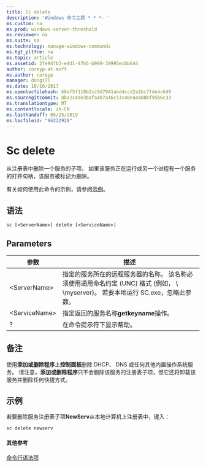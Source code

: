 ```yaml
---
title: Sc delete
description: 'Windows 命令主题 * * *- '
ms.custom: na
ms.prod: windows-server-threshold
ms.reviewer: na
ms.suite: na
ms.technology: manage-windows-commands
ms.tgt_pltfrm: na
ms.topic: article
ms.assetid: 2fe94fb3-e4d1-47b5-b999-39995ecbb644
author: coreyp-at-msft
ms.author: coreyp
manager: dongill
ms.date: 10/16/2017
ms.openlocfilehash: 68af5f118b2cc9d7941abddccd2a1bc7fde4c6d0
ms.sourcegitcommit: 8ba2c4de3bafa487a46c13c40e4a488bf95b6c33
ms.translationtype: MT
ms.contentlocale: zh-CN
ms.lasthandoff: 05/25/2019
ms.locfileid: "66222928"
---
```

# <a name="sc-delete"></a>Sc delete



从注册表中删除一个服务的子项。 如果该服务正在运行或另一个进程有一个服务的打开句柄，该服务被标记为删除。

有关如何使用此命令的示例，请参阅[示例](#examples)。

## <a name="syntax"></a>语法

```
sc [<ServerName>] delete [<ServiceName>]
```

## <a name="parameters"></a>Parameters

|参数|描述|
|---------|-----------|
|\<ServerName>|指定的服务所在的远程服务器的名称。 该名称必须使用通用命名约定 (UNC) 格式 (例如， \\ \\myserver)。 若要本地运行 SC.exe，忽略此参数。|
|\<ServiceName>|指定返回的服务名称**getkeyname**操作。|
|?|在命令提示符下显示帮助。|

## <a name="remarks"></a>备注

使用**添加或删除程序**上**控制面板**删除 DHCP、 DNS 或任何其他内置操作系统服务。 请注意，**添加或删除程序**只不会删除该服务的注册表子项，但它还将卸载该服务并删除任何快捷方式。

## <a name="examples"></a>示例

若要删除服务注册表子项**NewServ**从本地计算机上注册表中，键入：
```
sc delete newserv
```

#### <a name="additional-references"></a>其他参考

[命令行语法项](command-line-syntax-key.md)